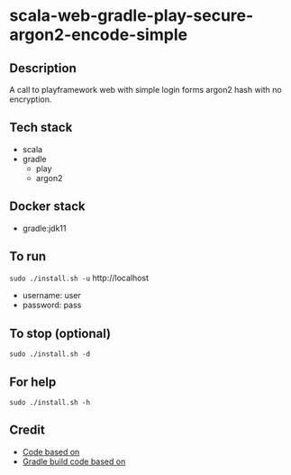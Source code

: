 # scala-web-gradle-play-secure-argon2-encode-simple

## Description
A call to playframework web
with simple login forms argon2 hash
with no encryption.

## Tech stack
- scala
- gradle
  - play
  - argon2

## Docker stack
- gradle:jdk11

## To run
`sudo ./install.sh -u`
http://localhost
- username: user
- password: pass

## To stop (optional)
`sudo ./install.sh -d`

## For help
`sudo ./install.sh -h`

## Credit
- [Code based on](https://github.com/alvinj/PlayFrameworkLoginAuthenticationExample.git)
- [Gradle build code based on](https://gradle.github.io/playframework/#dependency_configurations)
